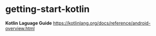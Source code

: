 # getting-start-kotlin
**Kotlin Laguage Guide**
<https://kotlinlang.org/docs/reference/android-overview.html>
